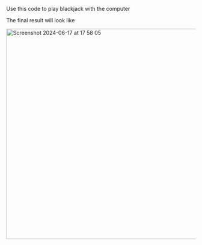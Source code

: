Use this code to play blackjack with the computer 

The final result will look like 


<img width="559" alt="Screenshot 2024-06-17 at 17 58 05" src="https://github.com/ananyaa7/blackjack/assets/71492178/9ee79ee7-75ce-4aa4-a92f-2621528225d6">

